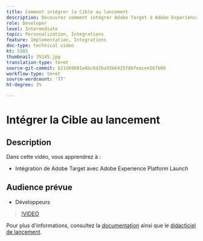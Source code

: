 ```yaml
---
title: Comment intégrer la Cible au lancement
description: Découvrez comment intégrer Adobe Target à Adobe Experience Platform Launch.
role: Developer
level: Intermediate
topic: Personalization, Integrations
feature: Implementation, Integrations
doc-type: technical video
kt: 5385
thumbnail: 35145.jpg
translation-type: tm+mt
source-git-commit: b21d69b01e6bc6d2ba93b6425f86feacee567b06
workflow-type: tm+mt
source-wordcount: '77'
ht-degree: 3%

---
```



# Intégrer la Cible au lancement

## Description

Dans cette vidéo, vous apprendrez à :

* Intégration de Adobe Target avec Adobe Experience Platform Launch

## Audience prévue

* Développeurs

>[!VIDEO](https://video.tv.adobe.com/v/35145/?quality=12)

Pour plus d&#39;informations, consultez la [documentation](https://docs.adobe.com/content/help/en/target/using/implement-target/client-side/deploy-at-js/cmp-implementing-target-using-adobe-launch.html) ainsi que le [didacticiel de lancement](https://docs.adobe.com/content/help/en/experience-cloud/implementing-in-websites-with-launch/index.html).

